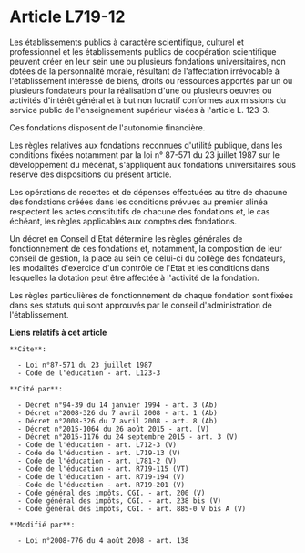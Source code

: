 # Article L719-12

Les établissements publics à caractère scientifique, culturel et professionnel et les établissements publics de coopération
scientifique peuvent créer en leur sein une ou plusieurs fondations universitaires, non dotées de la personnalité morale,
résultant de l'affectation irrévocable à l'établissement intéressé de biens, droits ou ressources apportés par un ou
plusieurs fondateurs pour la réalisation d'une ou plusieurs oeuvres ou activités d'intérêt général et à but non lucratif
conformes aux missions du service public de l'enseignement supérieur visées à l'article L. 123-3. 

Ces fondations disposent de l'autonomie financière. 

Les règles relatives aux fondations reconnues d'utilité publique, dans les conditions fixées notamment par la loi n° 87-571
du 23 juillet 1987 sur le développement du mécénat, s'appliquent aux fondations universitaires sous réserve des dispositions
du présent article. 

Les opérations de recettes et de dépenses effectuées au titre de chacune des fondations créées dans les conditions prévues au
premier alinéa respectent les actes constitutifs de chacune des fondations et, le cas échéant, les règles applicables aux
comptes des fondations. 

Un décret en Conseil d'Etat détermine les règles générales de fonctionnement de ces fondations et, notamment, la composition
de leur conseil de gestion, la place au sein de celui-ci du collège des fondateurs, les modalités d'exercice d'un contrôle de
l'Etat et les conditions dans lesquelles la dotation peut être affectée à l'activité de la fondation. 

Les règles particulières de fonctionnement de chaque fondation sont fixées dans ses statuts qui sont approuvés par le conseil
d'administration de l'établissement.

**Liens relatifs à cet article**

	**Cite**:

	  - Loi n°87-571 du 23 juillet 1987
	  - Code de l'éducation - art. L123-3

	**Cité par**:

	  - Décret n°94-39 du 14 janvier 1994 - art. 3 (Ab)
	  - Décret n°2008-326 du 7 avril 2008 - art. 1 (Ab)
	  - Décret n°2008-326 du 7 avril 2008 - art. 8 (Ab)
	  - Décret n°2015-1064 du 26 août 2015 - art. (V)
	  - Décret n°2015-1176 du 24 septembre 2015 - art. 3 (V)
	  - Code de l'éducation - art. L712-3 (V)
	  - Code de l'éducation - art. L719-13 (V)
	  - Code de l'éducation - art. L781-2 (V)
	  - Code de l'éducation - art. R719-115 (VT)
	  - Code de l'éducation - art. R719-194 (V)
	  - Code de l'éducation - art. R719-201 (V)
	  - Code général des impôts, CGI. - art. 200 (V)
	  - Code général des impôts, CGI. - art. 238 bis (V)
	  - Code général des impôts, CGI. - art. 885-0 V bis A (V)

	**Modifié par**:

	  - Loi n°2008-776 du 4 août 2008 - art. 138
